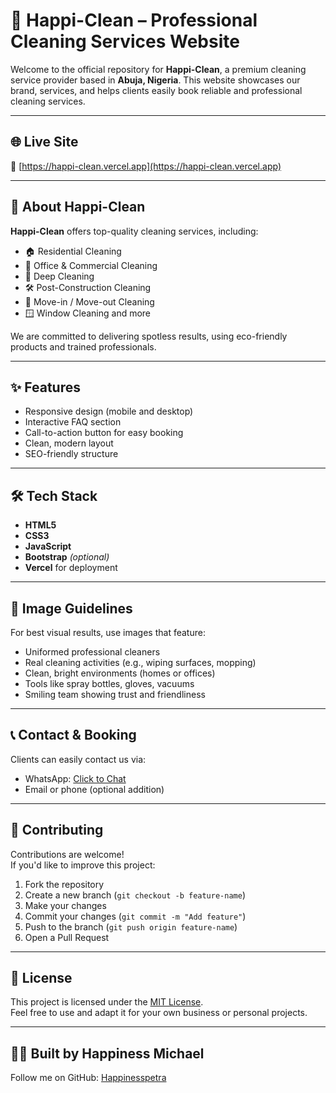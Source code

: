# 🧹 Happi-Clean – Professional Cleaning Services Website

Welcome to the official repository for **Happi-Clean**, a premium cleaning service provider based in **Abuja, Nigeria**. This website showcases our brand, services, and helps clients easily book reliable and professional cleaning services.

---

## 🌐 Live Site  
🔗 [https://happi-clean.vercel.app](https://happi-clean.vercel.app)

---

## 📌 About Happi-Clean

**Happi-Clean** offers top-quality cleaning services, including:

- 🏠 Residential Cleaning  
- 🏢 Office & Commercial Cleaning  
- 🧽 Deep Cleaning  
- 🛠️ Post-Construction Cleaning  
- 🚚 Move-in / Move-out Cleaning  
- 🪟 Window Cleaning and more

We are committed to delivering spotless results, using eco-friendly products and trained professionals.

---

## ✨ Features

- Responsive design (mobile and desktop)
- Interactive FAQ section
- Call-to-action button for easy booking
- Clean, modern layout
- SEO-friendly structure

---

## 🛠️ Tech Stack

- **HTML5**
- **CSS3**
- **JavaScript**
- **Bootstrap** *(optional)*
- **Vercel** for deployment

---

## 📸 Image Guidelines

For best visual results, use images that feature:

- Uniformed professional cleaners
- Real cleaning activities (e.g., wiping surfaces, mopping)
- Clean, bright environments (homes or offices)
- Tools like spray bottles, gloves, vacuums
- Smiling team showing trust and friendliness

---

## 📞 Contact & Booking

Clients can easily contact us via:

- WhatsApp: [Click to Chat](https://wa.me/2348103543491)
- Email or phone (optional addition)

---

## 🤝 Contributing

Contributions are welcome!  
If you'd like to improve this project:

1. Fork the repository  
2. Create a new branch (`git checkout -b feature-name`)  
3. Make your changes  
4. Commit your changes (`git commit -m "Add feature"`)  
5. Push to the branch (`git push origin feature-name`)  
6. Open a Pull Request

---

## 📄 License

This project is licensed under the [MIT License](LICENSE).  
Feel free to use and adapt it for your own business or personal projects.

---

## 🙋‍♀️ Built by Happiness Michael

Follow me on GitHub: [Happinesspetra](https://github.com/Happinesspetra)
